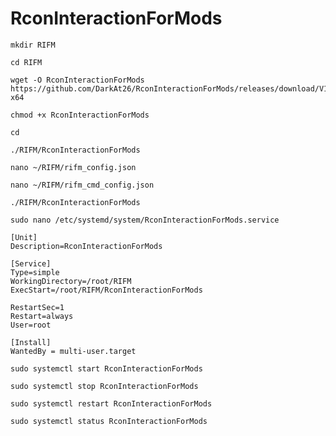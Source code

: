 # RconInteractionForMods

```
mkdir RIFM
```
```
cd RIFM
```
```
wget -O RconInteractionForMods https://github.com/DarkAt26/RconInteractionForMods/releases/download/V1.0/RconInteractionForMods.linux-x64
```
```
chmod +x RconInteractionForMods
```
```
cd
```



```
./RIFM/RconInteractionForMods
```
```
nano ~/RIFM/rifm_config.json
```
```
nano ~/RIFM/rifm_cmd_config.json
```
```
./RIFM/RconInteractionForMods
```



```
sudo nano /etc/systemd/system/RconInteractionForMods.service
```
```
[Unit]
Description=RconInteractionForMods

[Service]
Type=simple
WorkingDirectory=/root/RIFM
ExecStart=/root/RIFM/RconInteractionForMods

RestartSec=1
Restart=always
User=root

[Install]
WantedBy = multi-user.target
```
```
sudo systemctl start RconInteractionForMods
```
```
sudo systemctl stop RconInteractionForMods
```
```
sudo systemctl restart RconInteractionForMods
```
```
sudo systemctl status RconInteractionForMods
```

